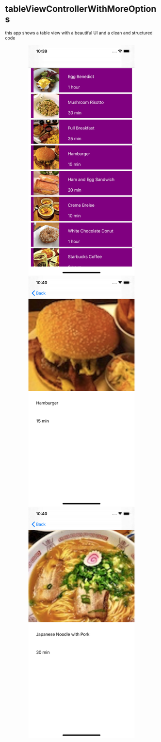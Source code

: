 # tableViewControllerWithMoreOptions
this app shows a table view with a beautiful UI and a clean and structured code 
<p align="center">
  <img src="Simulator Screen Shot - iPhone 11 - 2021-02-26 at 10.39.52.png" width="350" title="hover text">
  <img src="Simulator Screen Shot - iPhone 11 - 2021-02-26 at 10.40.15.png" width="350" title="hover text">
  <img src="Simulator Screen Shot - iPhone 11 - 2021-02-26 at 10.40.29.png" width="350" title="hover text">
</p>
